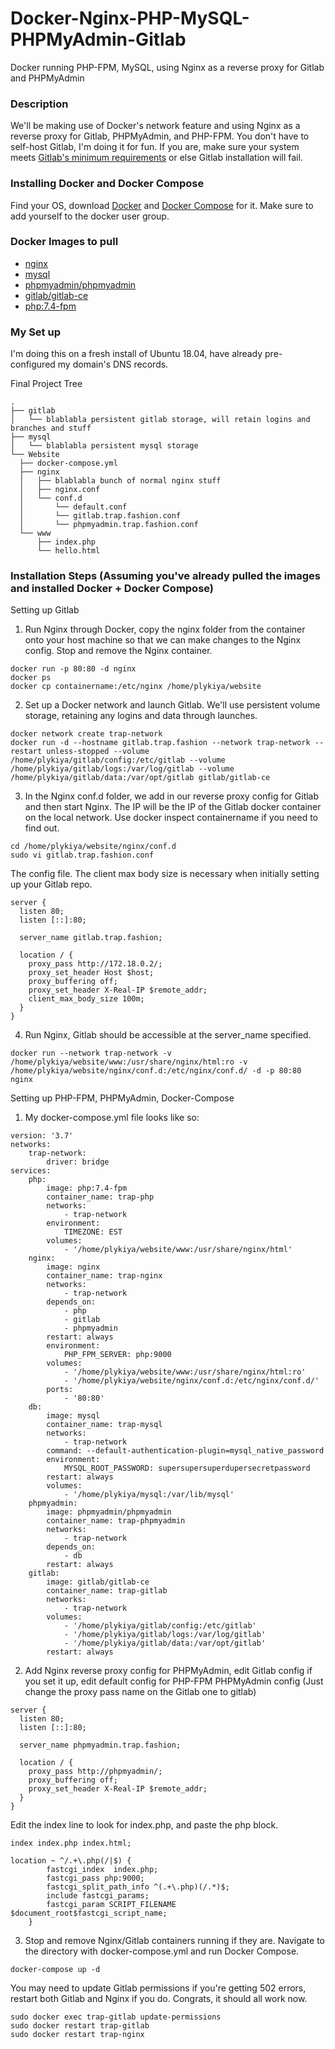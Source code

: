 # Docker-Nginx-PHP-MySQL-PHPMyAdmin-Gitlab
Docker running PHP-FPM, MySQL, using Nginx as a reverse proxy for Gitlab and PHPMyAdmin

### Description
We'll be making use of Docker's network feature and using Nginx as a reverse proxy for Gitlab, PHPMyAdmin, and PHP-FPM. You don't have to self-host Gitlab, I'm doing it for fun. If you are, make sure your system meets [Gitlab's minimum requirements](https://docs.gitlab.com/ee/install/requirements.html) or else Gitlab installation will fail.

### Installing Docker and Docker Compose
Find your OS, download [Docker](https://docs.docker.com/install/) and [Docker Compose](https://docs.docker.com/compose/install/) for it. Make sure to add yourself to the docker user group.

### Docker Images to pull
- [nginx](https://hub.docker.com/_/nginx/)
- [mysql](https://hub.docker.com/_/mysql/)
- [phpmyadmin/phpmyadmin](https://hub.docker.com/r/phpmyadmin/phpmyadmin/)
- [gitlab/gitlab-ce](https://hub.docker.com/r/gitlab/gitlab-ce/)
- [php:7.4-fpm](https://hub.docker.com/_/php)

### My Set up
I'm doing this on a fresh install of Ubuntu 18.04, have already pre-configured my domain's DNS records.

Final Project Tree
```
.
├── gitlab
│   └── blablabla persistent gitlab storage, will retain logins and branches and stuff
├── mysql
│   └── blablabla persistent mysql storage
└── Website
  ├── docker-compose.yml
  ├── nginx
  │   ├── blablabla bunch of normal nginx stuff  
  │   ├── nginx.conf
  │   └── conf.d
  │       └── default.conf
  │       └── gitlab.trap.fashion.conf
  │       └── phpmyadmin.trap.fashion.conf
  └── www
      ├── index.php
      └── hello.html

```
### Installation Steps (Assuming you've already pulled the images and installed Docker + Docker Compose)
Setting up Gitlab
1. Run Nginx through Docker, copy the nginx folder from the container onto your host machine so that we can make changes to the Nginx config. Stop and remove the Nginx container.
```
docker run -p 80:80 -d nginx
docker ps
docker cp containername:/etc/nginx /home/plykiya/website
```
2. Set up a Docker network and launch Gitlab. We'll use persistent volume storage, retaining any logins and data through launches.
```
docker network create trap-network
docker run -d --hostname gitlab.trap.fashion --network trap-network --restart unless-stopped --volume /home/plykiya/gitlab/config:/etc/gitlab --volume /home/plykiya/gitlab/logs:/var/log/gitlab --volume /home/plykiya/gitlab/data:/var/opt/gitlab gitlab/gitlab-ce
```

3. In the Nginx conf.d folder, we add in our reverse proxy config for Gitlab and then start Nginx. The IP will be the IP of the Gitlab docker container on the local network. Use docker inspect containername if you need to find out.
```
cd /home/plykiya/website/nginx/conf.d
sudo vi gitlab.trap.fashion.conf
```
The config file. The client max body size is necessary when initially setting up your Gitlab repo.
```
server {
  listen 80;
  listen [::]:80;

  server_name gitlab.trap.fashion;

  location / {
    proxy_pass http://172.18.0.2/;
    proxy_set_header Host $host;
    proxy_buffering off;
    proxy_set_header X-Real-IP $remote_addr;
    client_max_body_size 100m;
  }
}
```

4. Run Nginx, Gitlab should be accessible at the server_name specified.
```
docker run --network trap-network -v /home/plykiya/website/www:/usr/share/nginx/html:ro -v /home/plykiya/website/nginx/conf.d:/etc/nginx/conf.d/ -d -p 80:80 nginx
```

Setting up PHP-FPM, PHPMyAdmin, Docker-Compose
1. My docker-compose.yml file looks like so:
```
version: '3.7'
networks:
    trap-network:
        driver: bridge
services:
    php:
        image: php:7.4-fpm
        container_name: trap-php
        networks:
            - trap-network
        environment:
            TIMEZONE: EST
        volumes:
            - '/home/plykiya/website/www:/usr/share/nginx/html'
    nginx:
        image: nginx
        container_name: trap-nginx
        networks:
            - trap-network
        depends_on:
            - php
            - gitlab
            - phpmyadmin
        restart: always
        environment:
            PHP_FPM_SERVER: php:9000
        volumes:
            - '/home/plykiya/website/www:/usr/share/nginx/html:ro'
            - '/home/plykiya/website/nginx/conf.d:/etc/nginx/conf.d/'
        ports:
            - '80:80'
    db:
        image: mysql
        container_name: trap-mysql
        networks:
            - trap-network
        command: --default-authentication-plugin=mysql_native_password
        environment:
            MYSQL_ROOT_PASSWORD: supersupersuperdupersecretpassword
        restart: always
        volumes:
            - '/home/plykiya/mysql:/var/lib/mysql'
    phpmyadmin:
        image: phpmyadmin/phpmyadmin
        container_name: trap-phpmyadmin
        networks:
            - trap-network
        depends_on:
            - db
        restart: always
    gitlab:
        image: gitlab/gitlab-ce
        container_name: trap-gitlab
        networks:
            - trap-network
        volumes:
            - '/home/plykiya/gitlab/config:/etc/gitlab'
            - '/home/plykiya/gitlab/logs:/var/log/gitlab'
            - '/home/plykiya/gitlab/data:/var/opt/gitlab'
        restart: always
```

2. Add Nginx reverse proxy config for PHPMyAdmin, edit Gitlab config if you set it up, edit default config for PHP-FPM
PHPMyAdmin config (Just change the proxy pass name on the Gitlab one to gitlab)
```
server {
  listen 80;
  listen [::]:80;

  server_name phpmyadmin.trap.fashion;

  location / {
    proxy_pass http://phpmyadmin/;
    proxy_buffering off;
    proxy_set_header X-Real-IP $remote_addr;
  }
}
```
Edit the index line to look for index.php, and paste the php block.
```
index index.php index.html;

location ~ ^/.+\.php(/|$) {
        fastcgi_index  index.php;
        fastcgi_pass php:9000;
        fastcgi_split_path_info ^(.+\.php)(/.*)$;
        include fastcgi_params;
        fastcgi_param SCRIPT_FILENAME $document_root$fastcgi_script_name;
    }
```
3. Stop and remove Nginx/Gitlab containers running if they are. Navigate to the directory with docker-compose.yml and run Docker Compose. 
```
docker-compose up -d
```
You may need to update Gitlab permissions if you're getting 502 errors, restart both Gitlab and Nginx if you do. Congrats, it should all work now.
```
sudo docker exec trap-gitlab update-permissions
sudo docker restart trap-gitlab
sudo docker restart trap-nginx
```
